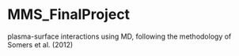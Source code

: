 # MMS_FinalProject
plasma-surface interactions using MD, following the methodology of Somers et al. (2012)
